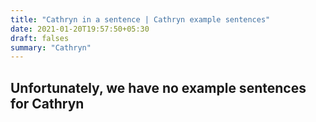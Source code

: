 ```yaml
---
title: "Cathryn in a sentence | Cathryn example sentences"
date: 2021-01-20T19:57:50+05:30
draft: falses
summary: "Cathryn"
---
```

## Unfortunately, we have no example sentences for Cathryn                 
